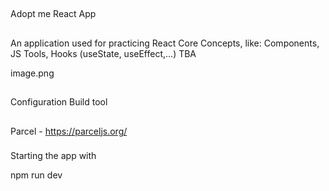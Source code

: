 ##

Adopt me React App

##

An application used for practicing React Core Concepts, like: Components, JS Tools, Hooks (useState, useEffect,...) TBA

image.png

##

Configuration Build tool

##

Parcel - https://parceljs.org/

###

Starting the app with

npm run dev

